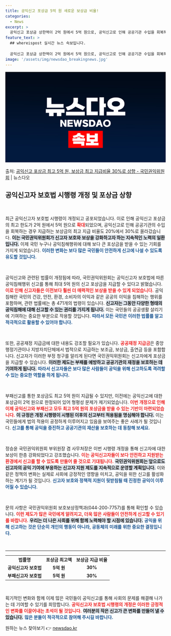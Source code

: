 ```yaml
---
title: 공익신고 포상금 5억 원 새로운 보상금 비율!
categories:
  - News
excerpt: >
  공익신고 포상금 상한액이 2억 원에서 5억 원으로, 공익신고로 인해 공공기관 수입을 회복하는 경우에 지급하는…
feature_text: >
  ## whereispost 실시간 뉴스 속보입니다.

  공익신고 포상금 상한액이 2억 원에서 5억 원으로, 공익신고로 인해 공공기관 수입을 회복하는 경우에 지급하는…
image: '/assets/img/newsdao_breakingnews.jpg'
---
```


![뉴스다오 속보](/assets/img/newsdao_breakingnews.jpg)

<p>출처: <a href="https://newsdao.kr/2842" rel="dofollow">공익신고 포상금 최고 5억 원, 보상금 최고 지급비율 30%로 상향 - 국민권익위원회</a> | 뉴스다오</p>

<h2 data-ke-size="size26">공익신고자 보호법 시행령 개정 및 포상금 상향</h2>

<p data-ke-size="size16">&nbsp;</p>

최근 공익신고자 보호법 시행령이 개정되고 공포되었습니다. 이로 인해 공익신고 포상금의 최고 한도가 2억 원에서 5억 원으로 <b><span style="color: #ee2323;">확대</span></b>되었으며, 공익신고로 인해 공공기관의 수입을 회복하는 경우 지급하는 보상금의 최고 지급 비율도 20%에서 30%로 올라갔습니다. <b><span style="background-color: #21538527;">이는 국민권익위원회가 신고자 보호와 보상을 강화하고자 하는 지속적인 노력의 일환입니다.</span></b> 이제 국민 누구나 공익침해행위에 대해 보다 큰 포상금을 받을 수 있는 기회를 가지게 되었습니다. <b><span style="color: #1a5490;">이러한 변화는 보다 많은 국민들이 안전하게 신고에 나설 수 있도록 유도할 것입니다.</span></b>

<p data-ke-size="size16">&nbsp;</p>

공익신고와 관련된 법률이 개정됨에 따라, 국민권익위원회는 공익신고자 보호법에 따른 공익침해행위 신고를 통해 최대 5억 원의 신고 포상금을 지급할 수 있다고 밝혔습니다. <b><span style="color: #ee2323;">이로 인해 신고자들은 이전보다 훨씬 더 매력적인 보상을 받을 수 있게 되었습니다.</span></b> 공익침해란 국민의 건강, 안전, 환경, 소비자의 이익과 같은 공공의 이익을 침해하는 행위를 포함하며, 관련 법률에는 총 471개의 법령이 있습니다. <b><span style="background-color: #21538527;">신고자는 그동안 다양한 형태의 공익침해에 대해 신고할 수 있는 권리를 가지게 됩니다.</span></b> 이는 국민들의 공공생활 살리기에 기여하는 중요한 부분으로 작용할 것입니다. <b><span style="color: #1a5490;">따라서 모든 국민은 이러한 법률를 알고 적극적으로 활용할 수 있어야 합니다.</span></b>

<p data-ke-size="size16">&nbsp;</p>

또한, 공공재정 지급금에 대한 내용도 강조할 필요가 있습니다. <b><span style="color: #ee2323;">공공재정 지급금</span></b>은 중앙행정기관이나 지방자치단체에서 법적으로 지급하는 보조금, 보상금, 출연금 등을 포함합니다. 신고자가 이러한 부정 청구를 알리게 된다면 국민권익위원회는 신고자에게 포상금을 지급할 수 있습니다. <b><span style="background-color: #21538527;">이러한 제도는 부패를 예방하고 공공기관의 재정을 보호하는 데 기여하게 됩니다.</span></b> <b><span style="color: #1a5490;">따라서 신고자들은 보다 많은 사람들이 공익을 위해 신고하도록 격려할 수 있는 중요한 역할을 하게 됩니다.</span></b>

<p data-ke-size="size16">&nbsp;</p>

부패신고를 통한 포상금도 최고 5억 원이 지급될 수 있지만, 이전에는 공익신고에 대한 포상금이 2억 원으로 한정되어 있어 형평성 문제가 제기되었습니다. <b><span style="color: #ee2323;">이번 개정으로 인해 이제 공익신고와 부패신고 모두 최고 5억 원의 포상금을 받을 수 있는 기반이 마련되었습니다.</span></b> <b><span style="background-color: #21538527;">이 규정은 개정 시행령이 시행된 이후의 신고부터 적용됨을 명심해야 합니다.</span></b> 이는 국민들에게 법의 적용이 공정하게 이루어지고 있음을 보여주는 좋은 사례가 될 것입니다. <b><span style="color: #1a5490;">신고를 통해 공익을 증진하고 공공기관의 재산을 보호하는 데 동참해 보세요.</span></b>

<p data-ke-size="size16">&nbsp;</p>

정승윤 국민권익위원회 부위원장 겸 사무처장은 이번 시행령 개정을 통해 신고자에 대한 보상이 한층 강화되었다고 강조했습니다. <b><span style="color: #ee2323;">이는 공익신고자들이 보다 안전하고 지원받는 환경에서 신고를 할 수 있도록 만들어 줄 것으로 기대됩니다.</span></b> <b><span style="background-color: #21538527;">국민권익위원회는 앞으로도 신고자의 공익 기여에 부응하는 신고자 지원 제도를 지속적으로 운영할 계획입니다.</span></b> 이와 같은 정책의 변화는 실제로 사회에 긍정적인 영향을 미치고, 공익을 위한 신고를 활성화하는 계기가 될 것입니다. <b><span style="color: #1a5490;">신고자 보호와 정책적 지원이 뒷받침될 때 진정한 공익이 이루어질 수 있습니다.</span></b>

<p data-ke-size="size16">&nbsp;</p>

문의 사항은 국민권익위원회 보호보상정책과(044-200-7757)를 통해 확인할 수 있습니다. <b><span style="color: #ee2323;">이런 제도가 많은 국민에게 알려지고, 더욱 많은 사람들이 안전하게 신고할 수 있기를 바랍니다.</span></b> <b><span style="background-color: #21538527;">우리는 더 나은 사회를 위해 함께 노력해야 할 시점에 있습니다.</span></b> <b><span style="color: #1a5490;">공익을 위해 신고하는 것은 단순히 개인의 행동이 아니라, 공동체의 미래를 위한 중요한 결정입니다.</span></b> 

<p data-ke-size="size16">&nbsp;</p>

<hr>

<table style="width: 100%; border-collapse: collapse;">
<tr>
<td style="text-align: center; height: 18px;"><b>법률명</b></td>
<td style="text-align: center; height: 18px;"><b>포상금 최고액</b></td>
<td style="text-align: center; height: 18px;"><b>보상금 지급 비율</b></td>
</tr>
<tr>
<td style="text-align: center; height: 17px;"><b>공익신고자 보호법</b></td>
<td style="text-align: center; height: 17px;"><b>5억 원</b></td>
<td style="text-align: center; height: 17px;"><b>30%</b></td>
</tr>
<tr>
<td style="text-align: center; height: 17px;"><b>부패신고자 보호법</b></td>
<td style="text-align: center; height: 17px;"><b>5억 원</b></td>
<td style="text-align: center; height: 17px;"><b>30%</b></td>
</tr>
</table> 

<p data-ke-size="size16">&nbsp;</p>

획기적인 변화와 함께 이제 많은 국민들이 공익신고를 통해 사회의 문제를 해결해 나가는 데 기여할 수 있기를 희망합니다. <b><span style="color: #ee2323;">공익신고자 보호법 시행령의 개정은 이러한 긍정적인 변화를 이끌어내는 초석이 될 것입니다.</span></b> <b><span style="background-color: #21538527;">여러분의 작은 신고가 큰 변화를 만들어 낼 수 있습니다.</span></b> <b><span style="color: #1a5490;">많은 분들이 적극적으로 참여해 주시길 바랍니다.</span></b> 

원하는 뉴스 찾아보기 👉 <a href="https://newsdao.kr" rel="dofollow">newsdao.kr</a>


